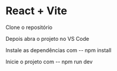 # React + Vite

Clone o repositório

Depois abra o projeto no VS Code

Instale as dependências com 
  -- npm install

Inicie o projeto com 
  -- npm run dev
